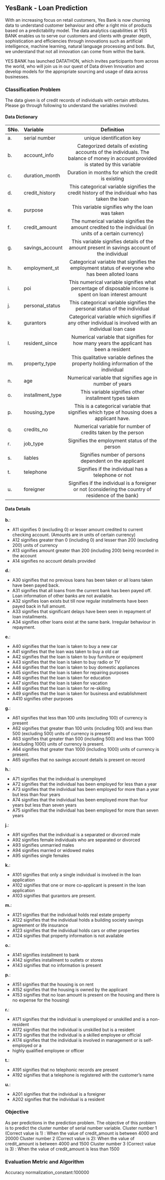 ## YesBank - Loan Prediction

With an increasing focus on retail customers, Yes Bank is now churning data to understand customer behaviour and offer a right mix of products based on a predictability model.
The data analytics capabilities at YES BANK enables us to serve our customers and clients with greater depth, sophistication and efficiencies through innovations such as artificial intelligence, machine learning, natural language processing and bots. But, we understand that not all innovation can come from within the bank.

YES BANK has launched DATATHON, which invites participants from across the world, who will join us in our quest of Data driven Innovation and develop models for the appropriate sourcing and usage of data across businesses.

### Classification Problem

The data given is of credit records of individuals with certain attributes. Please go through following to understand the variables involved:

#### Data Dictionary
| SNo.	| Variable	| Definition	|
|:------------- |:------------- |:-------------:|
| a. | serial number	| unique identification key	|
| b. | account_info	| Categorized details of existing accounts of the individuals. The balance of money in account provided is stated by this variable	|
| c. | duration_month	| Duration in months for which the credit is existing	|
| d. | credit_history	| This categorical variable signifies the credit history of the individual who has taken the loan	|
| e. | purpose	| This variable signifies why the loan was taken	|
| f. | credit_amount	| The numerical variable signifies the amount credited to the individual (in units of a certain currency)	|
| g. | savings_account	| This variable signifies details of the amount present in savings account of the individual	|
| h. | employment_st	| Categorical variable that signifies the employment status of everyone who has been alloted loans	|
| i. | poi	| This numerical variable signifies what percentage of disposable income is spent on loan interest amount	|
| j. | personal_status	| This categorical variable signifies the personal status of the individual	|
| k. | gurantors	| Categorical variable which signifies if any other individual is involved with an individual loan case	|
| l. | resident_since	| Numerical variable that signifies for how many years the applicant has been a resident	|
| m. | property_type	| This qualitative variable defines the property holding information of the individual	|
| n. | age	| Numerical variable that signifies age in number of years	|
| o. | installment_type	| This variable signifies other installment types taken	|
| p. | housing_type	| This is a categorical variable that signifies which type of housing does a applicant have.	|
| q. | credits_no	| Numerical variable for number of credits taken by the person	|
| r. | job_type	| Signifies the employment status of the person	|
| s. | liables	| Signifies number of persons dependent on the applicant	|
| t. | telephone	| Signifies if the individual has a telephone or not	|
| u. | foreigner	| Signifies if the individual is a foreigner or not (considering the country of residence of the bank)	|



#### Data Details
**b.**:

- A11 signifies 0 (excluding 0) or lesser amount credited to current checking account. (Amounts       are in units of certain currency)
- A12 signifies greater than 0 (including 0) and lesser than 200 (excluding 200) units of currency
- A13 signifies amount greater than 200 (including 200) being recorded in the account
- A14 signifies no account details provided
 
**d.**:

- A30 signifies that no previous loans has been taken or all loans taken have been payed back.
- A31 signifies that all loans from the current bank has been payed off. Loan information of other banks are not available.
- A32 signifies loan exists but till now regular installments have been payed back in full amount.
- A33  signifies that significant delays have been seen in repayment of loan installments.
- A34 signifies other loans exist at the same bank. Irregular behaviour in repayment.

**e.**:

- A40 signifies that the loan is taken to buy a new car
- A41 signifies that the loan was taken to buy a old car 
- A42 signifies that the loan is taken to buy furniture or equipment
- A43 signifies that the loan is taken to buy radio or TV
- A44 signifies that the loan is taken to buy domestic appliances
- A45 signifies that the loan is taken for repairing purposes
- A46 signifies that the loan is taken for education
- A47 signifies that the loan is taken for vacation
- A48 signifies that the loan is taken for re-skilling
- A49 signifies that the loan is taken for business and establishment
- A410 signifies other purposes

**g.**:

- A61 signifies that less than 100 units (excluding 100) of currency is present
- A62 signifies that greater than 100 units (including 100) and less than 500 (excluding 500) units of currency is present
- A63 signifies that greater than 500 (including 500) and less than 1000 (excluding 1000) units of currency is present.
- A64 signifies that greater than 1000 (including 1000) units of currency is present.
- A65 signifies that no savings account details is present on record

**h.**:

- A71 signifies that the individual is unemployed
- A72 signifies that the individual has been employed for less than a year
- A73 signifies that the individual has been employed for more than a year but less than four years
- A74 signifies that the individual has been employed more than four years but less than seven years
- A75 signifies that the individual has been employed for more than seven years


**j.**:

- A91 signifies that the individual is a separated or divorced male
- A92 signifies female individuals who are separated or divorced
- A93 signifies unmarried males
- A94 signifies married or widowed males
- A95 signifies single females

**k.**:

- A101 signifies that only a single individual is involved in the loan application
- A102 signifies that one or more co-applicant is present in the loan application
- A103 signifies that gurantors are present.

**m.**:

- A121 signifies that the individual holds real estate property
- A122 signifies that the individual holds a building society savings agreement or life insurance
- A123 signifies that the individual holds cars or other properties
- A124 signifies that property information is not available

**o.**:

- A141 signifies installment to bank
- A142 signifies installment to outlets or stores
- A143 signifies that no information is present

**p.**:

- A151 signifies that the housing is on rent
- A152 signifies that the housing is owned by the applicant
- A153 signifies that no loan amount is present on the housing and there is no expense for the housing) 

**r.**:

- A171 signifies that the individual is unemployed or unskilled and is a non-resident
- A172 signifies that the individual is unskilled but is a resident
- A173 signifies that the individual is a skilled employee or official
- A174 signifies that the individual is involved in management or is self-employed or a 
- highly qualified employee or officer

**t.**:

- A191 signifies that no telephonic records are present
- A192 signifies that a telephone is registered with the customer’s name

**u.**:

- A201 signifies that the individual is a foreigner
- A202  signifies that the individual is a resident


### Objective

As per predictions in the prediction problem. The objective of this problem is to predict the cluster number of serial number variable. 
Cluster number 1 (Correct value is 1) : When the value of credit_amount is between 4000 and 20000 
Cluster number 2 (Correct value is 2): When the value of credit_amount is between 4000 and 1500 
Cluster number 3 (Correct value is 3) : When the value of credit_amount is less than 1500

### Evaluation Metric and Algorithm
Accuracy
normalization_constant:100000